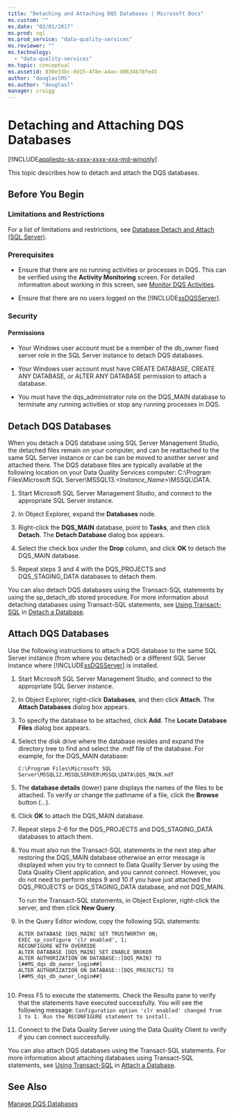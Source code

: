 ```yaml
---
title: "Detaching and Attaching DQS Databases | Microsoft Docs"
ms.custom: ""
ms.date: "03/01/2017"
ms.prod: sql
ms.prod_service: "data-quality-services"
ms.reviewer: ""
ms.technology: 
  - "data-quality-services"
ms.topic: conceptual
ms.assetid: 830e33bc-dd15-4f8e-a4ac-d8634b78fe45
author: "douglaslMS"
ms.author: "douglasl"
manager: craigg
---
```

# Detaching and Attaching DQS Databases

[!INCLUDE[appliesto-ss-xxxx-xxxx-xxx-md-winonly](../includes/appliesto-ss-xxxx-xxxx-xxx-md-winonly.md)]

  This topic describes how to detach and attach the DQS databases.  
  
##  <a name="BeforeYouBegin"></a> Before You Begin  
  
###  <a name="Limitations"></a> Limitations and Restrictions  
 For a list of limitations and restrictions, see [Database Detach and Attach &#40;SQL Server&#41;](../relational-databases/databases/database-detach-and-attach-sql-server.md).  
  
###  <a name="Prerequisites"></a> Prerequisites  
  
-   Ensure that there are no running activities or processes in DQS. This can be verified using the **Activity Monitoring** screen. For detailed information about working in this screen, see [Monitor DQS Activities](../data-quality-services/monitor-dqs-activities.md).  
  
-   Ensure that there are no users logged on the [!INCLUDE[ssDQSServer](../includes/ssdqsserver-md.md)].  
  
###  <a name="Security"></a> Security  
  
####  <a name="Permissions"></a> Permissions  
  
-   Your Windows user account must be a member of the db_owner fixed server role in the SQL Server instance to detach DQS databases.  
  
-   Your Windows user account must have CREATE DATABASE, CREATE ANY DATABASE, or ALTER ANY DATABASE permission to attach a database.  
  
-   You must have the dqs_administrator role on the DQS_MAIN database to terminate any running activities or stop any running processes in DQS.  
  
##  <a name="Detach"></a> Detach DQS Databases  
 When you detach a DQS database using SQL Server Management Studio, the detached files remain on your computer, and can be reattached to the same SQL Server instance or can be can be moved to another server and attached there. The DQS database files are typically available at the following location on your Data Quality Services computer: C:\Program Files\Microsoft SQL Server\MSSQL13.*<Instance_Name>*\MSSQL\DATA.  
  
1.  Start Microsoft SQL Server Management Studio, and connect to the appropriate SQL Server instance.  
  
2.  In Object Explorer, expand the **Databases** node.  
  
3.  Right-click the **DQS_MAIN** database, point to **Tasks**, and then click **Detach**. The **Detach Database** dialog box appears.  
  
4.  Select the check box under the **Drop** column, and click **OK** to detach the DQS_MAIN database.  
  
5.  Repeat steps 3 and 4 with the DQS_PROJECTS and DQS_STAGING_DATA databases to detach them.  
  
 You can also detach DQS databases using the Transact-SQL statements by using the sp_detach_db stored procedure. For more information about detaching databases using Transact-SQL statements, see [Using Transact-SQL](../relational-databases/databases/detach-a-database.md#TsqlProcedure) in [Detach a Database](../relational-databases/databases/detach-a-database.md).  
  
##  <a name="Attach"></a> Attach DQS Databases  
 Use the following instructions to attach a DQS database to the same SQL Server instance (from where you detached) or a different SQL Server instance where [!INCLUDE[ssDQSServer](../includes/ssdqsserver-md.md)] is installed.  
  
1.  Start Microsoft SQL Server Management Studio, and connect to the appropriate SQL Server instance.  
  
2.  In Object Explorer, right-click **Databases**, and then click **Attach**. The **Attach Databases** dialog box appears.  
  
3.  To specify the database to be attached, click **Add**. The **Locate Database Files** dialog box appears.  
  
4.  Select the disk drive where the database resides and expand the directory tree to find and select the .mdf file of the database. For example, for the DQS_MAIN database:  
  
    ```  
    C:\Program Files\Microsoft SQL Server\MSSQL12.MSSQLSERVER\MSSQL\DATA\DQS_MAIN.mdf  
    ```  
  
5.  The **database details** (lower) pane displays the names of the files to be attached. To verify or change the pathname of a file, click the **Browse** button (…).  
  
6.  Click **OK** to attach the DQS_MAIN database.  
  
7.  Repeat steps 2-6 for the DQS_PROJECTS and DQS_STAGING_DATA databases to attach them.  
  
8.  You must also run the Transact-SQL statements in the next step after restoring the DQS_MAIN database otherwise an error message is displayed when you try to connect to Data Quality Server by using the Data Quality Client application, and you cannot connect. However, you do not need to perform steps 9 and 10 if you have just attached the DQS_PROJECTS or DQS_STAGING_DATA database, and not DQS_MAIN.  
  
     To run the Transact-SQL statements, in Object Explorer, right-click the server, and then click **New Query**.  
  
9. In the Query Editor window, copy the following SQL statements:  
  
    ```  
    ALTER DATABASE [DQS_MAIN] SET TRUSTWORTHY ON;  
    EXEC sp_configure 'clr enabled', 1;  
    RECONFIGURE WITH OVERRIDE  
    ALTER DATABASE [DQS_MAIN] SET ENABLE_BROKER  
    ALTER AUTHORIZATION ON DATABASE::[DQS_MAIN] TO [##MS_dqs_db_owner_login##]  
    ALTER AUTHORIZATION ON DATABASE::[DQS_PROJECTS] TO [##MS_dqs_db_owner_login##]  
  
    ```  
  
10. Press F5 to execute the statements. Check the Results pane to verify that the statements have executed successfully. You will see the following message: `Configuration option 'clr enabled' changed from 1 to 1. Run the RECONFIGURE statement to install.`  
  
11. Connect to the Data Quality Server using the Data Quality Client to verify if you can connect successfully.  
  
 You can also attach DQS databases using the Transact-SQL statements. For more information about attaching databases using Transact-SQL statements, see [Using Transact-SQL](../relational-databases/databases/attach-a-database.md#TsqlProcedure) in [Attach a Database](../relational-databases/databases/attach-a-database.md).  
  
## See Also  
 [Manage DQS Databases](../data-quality-services/manage-dqs-databases.md)  
  
  
